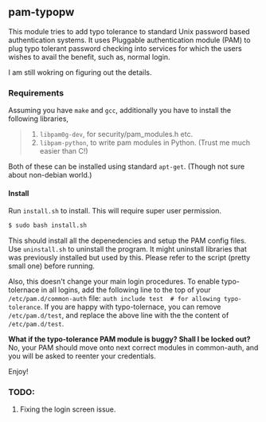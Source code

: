 ## pam-typopw

This module tries to add typo tolerance to standard Unix password
based authentication systems. It uses Pluggable authentication module
(PAM) to plug typo tolerant password checking into services for which
the users wishes to avail the benefit, such as, normal login. 

I am still wokring on figuring out the details. 

### Requirements

Assuming you have `make` and `gcc`, additionally you have to
install the following libraries, 
>1. `libpam0g-dev`, for security/pam_modules.h etc.
>2. `libpam-python`, to write pam modules in Python. (Trust me much easier than C!)

Both of these can be installed using standard `apt-get`. (Though not
sure about non-debian world.)

<!--### How to? 
We have two implementation of this module--one in C and another in 
Python2.7. I shall explain them below in order.
 
#### C implementation
Compile the pam_module by running, `make`. If the compilation runs
good, you should get a shared library file named "pam_pwtypo.so".  We
shall explain how to add this pam module into action. First, lets do a
test run. 
```bash
$ sudo echo "auth requisite ${pwd}/pam_pwrypo.so" > /etc/pam.d/test 
$ python test_pam.py
```

If it asks for your login credentials, then you have correct
compilation of the `pam_pwtypo.so` module. Now, you just have to add
the line that you put inside `/etc/pam.d/test` file to the service
files (found in /etc/pam.d) where you wish to use typo tolerance. Add
the line before `pam_unix`.


#### Python implementation
-->
#### Install
Run `install.sh` to install. This will require super user permission.
```bash
$ sudo bash install.sh
```
This should install all the depenedencies and setup the PAM config files. Use `uninstall.sh` to uninstall the program. It might uninstall libraries that was previously installed but used by this. Please refer to the script (pretty small one) before running.

Also, this doesn't change your main login procedures. To enable typo-tolernace in all logins, add the following line to the top of your `/etc/pam.d/common-auth` file: `auth include test  # for allowing typo-tolerance`.
If you are happy with typo-tolernace, you can remove `/etc/pam.d/test`, and replace the above line with the the content of `/etc/pam.d/test`.  

**What if the typo-tolerance PAM module is buggy? Shall I be locked out?**   
No, your PAM should move onto next correct modules in common-auth, and you will be asked to reenter your credentials.   

Enjoy!


### TODO:
1. Fixing the login screen issue.

